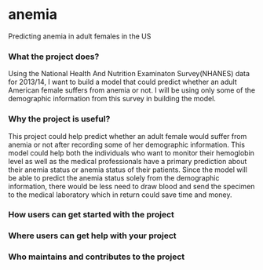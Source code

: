 # anemia
Predicting anemia in adult females in the US
### What the project does? 
Using the National Health And Nutrition Examinaton Survey(NHANES) data for 2013/14, I want to build a model that could predict whether an adult American female suffers from anemia or not. I will be using only some of the demographic information from this survey in building the model. 

### Why the project is useful?
This project could help predict whether an adult female would suffer from anemia or not after recording some of her demographic information. This model could help both the individuals who want to monitor their hemoglobin level as well as the medical professionals have a primary prediction about their anemia status or anemia status of their patients. Since the model will be able to predict the anemia status  solely from the demographic information, there would be less need to draw blood and send the specimen to the medical laboratory which in return could save time and money. 
### How users can get started with the project

### Where users can get help with your project

### Who maintains and contributes to the project

